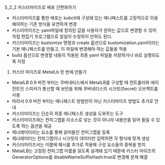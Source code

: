 5_2_2 커스터마이즈로 배포 간편화하기

- 커스터마이즈를 통한 배포는 kubctl에 구성돼 있는 매니페스트를 고정적으로 이용해야하는 기존 방식을 유연하게 변경
- 커스터마이즈는 yaml파일에 정의된 값을 사용자가 원하는 값으로 변경할 수 있어 직접 편집기 프로그램으로 일일이 수정하지 안하도 된다.
- 커스터마이즈는 kustomize 명령과 create 옵션으로 kustomization.yaml이라는 기본 매니페스트를 만들고, 이 파일에 변경해야 하는 값들을 적용
- build 욥션으로 변경할 내용이 적용된 최종 yaml 파일을 저장하거나 바로 실행되도록 지정

1. 커스터 마이즈로 MetalLb 한 번에 만들기
- MetalLB 0.9 버전 부터는 쿠버네티스에서 MetalLB를 구성할 때 컨트롤러와 에이전트인 스피커가 통신할 때 보안을 위해 쿠버네티스의 시크릿(Secret) 오브젝트를 사용
- 따라서 0.9 버전 부터는  매니페스트 방법만이 아닌 커스터마이즈 방법도 추가로 안내
- 커스터마이즈는 단순히 최종 매니페스트 생성을 도와주는 도구
- 커스터마이즈에는 컨피그맵을 리소스로 넣는 것이 아니라 내용만을 읽어 들일 수 있도록 하는 옵션을 제공
- 제너레이터라는 요소를 통해 읽어들인 컨피그맵을 등록
- 제너레이터는 컨피그맵이나 시크릿의 데이터만 입력하면 각 형식에 맞게 생성
- 커스터마이즈서는 이름에 해시를 추가로 적용해 구성 요소들의 중복을 방지
- MetalLB는 고정된 컨피그맵 이름을 읽도록 설계돼 있기 때문에 커스터 마이즈의 GeneratorOptions를 disableNameSuffixHash:true로 변경해 문제 해결